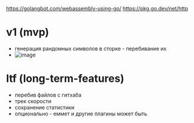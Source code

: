 https://golangbot.com/webassembly-using-go/
https://pkg.go.dev/net/http

# v1 (mvp)
- генерация рандомных символов в сторке - перебивание их
- ![image](https://github.com/user-attachments/assets/549888c4-f105-4434-84ef-2059be6fdc6b)
# ltf (long-term-features)
- перебив файлов с гитхаба
- трек скорости
- сохранение статистики
- опционально - еммет и другие плагины может быть
